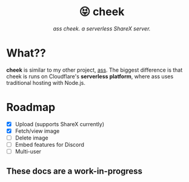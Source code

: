 <div align="center">

😝 cheek
===

*ass cheek. a serverless ShareX server.*

</div>


# What??

**cheek** is similar to my other project, [ass](https://github.com/tycrek/ass). The biggest difference is that cheek is runs on Cloudflare's **serverless platform**, where ass uses traditional hosting with Node.js.

# Roadmap

- [x] Upload (supports ShareX currently)
- [x] Fetch/view image
- [ ] Delete image
- [ ] Embed features for Discord
- [ ] Multi-user

## These docs are a work-in-progress
